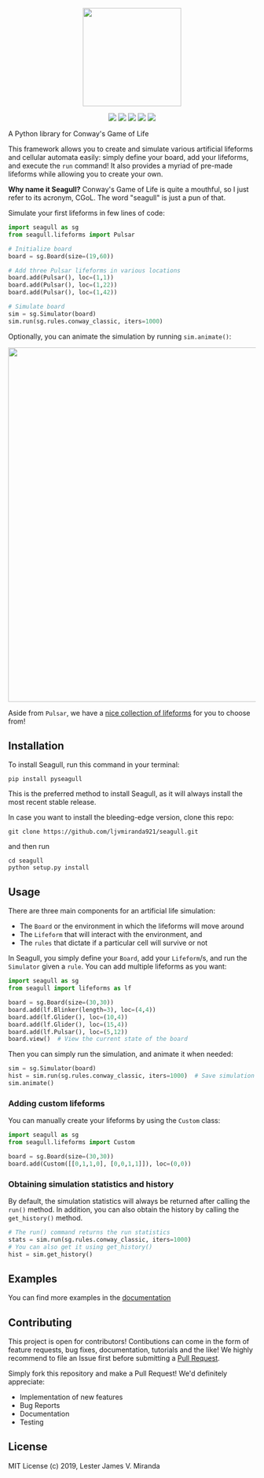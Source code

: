 <p align="center">
    <img src="https://imgur.com/Vgt6a5y.png" width="200">
</p>

<p align="center">
    <a href="https://pypi.org/project/pyseagull/"><img src="https://img.shields.io/pypi/v/pyseagull.svg?color=brightgreen&logo=python&logoColor=white"></img></a>
    <a href="https://dev.azure.com/ljvmiranda/ljvmiranda/_build/latest?definitionId=3&branchName=master"><img src="https://dev.azure.com/ljvmiranda/ljvmiranda/_apis/build/status/ljvmiranda921.seagull?branchName=master"></img></a>
    <a href="https://pyseagull.readthedocs.io/en/latest/?badge=latest"><img src="https://readthedocs.org/projects/pyseagull/badge/?version=latest"></img></a>
    <a href="https://codecov.io/gh/ljvmiranda921/seagull"><img src="https://codecov.io/gh/ljvmiranda921/seagull/branch/master/graph/badge.svg"></img></a>
    <a href="https://opensource.org/licenses/MIT"><img src="https://img.shields.io/github/license/ljvmiranda921/seagull.svg?color=blue"></img></a>
</p>



A Python library for Conway's Game of Life

This framework allows you to create and simulate various artificial lifeforms
and cellular automata easily: simply define your board, add your lifeforms,
and execute the `run` command! It also provides a myriad of pre-made
lifeforms while allowing you to create your own.

**Why name it Seagull?** Conway's Game of Life is quite a mouthful, so I just refer to
its acronym, CGoL. The word "seagull" is just a pun of that.

Simulate your first lifeforms in few lines of code:

```python
import seagull as sg
from seagull.lifeforms import Pulsar

# Initialize board
board = sg.Board(size=(19,60))  

# Add three Pulsar lifeforms in various locations
board.add(Pulsar(), loc=(1,1))
board.add(Pulsar(), loc=(1,22))
board.add(Pulsar(), loc=(1,42))

# Simulate board
sim = sg.Simulator(board)      
sim.run(sg.rules.conway_classic, iters=1000)
```

Optionally, you can animate the simulation by running `sim.animate()`:

<p align="center">
  <img src="https://imgur.com/sgCrP9f.gif" width="720">
</p>

Aside from `Pulsar`, we have a [nice collection of
lifeforms](https://pyseagull.readthedocs.io/en/latest/api/seagull.lifeforms.html)
for you to choose from!

## Installation

To install Seagull, run this command in your terminal:

```shell
pip install pyseagull
```

This is the preferred method to install Seagull, as it will always install
the most recent stable release.

In case you want to install the bleeding-edge version, clone this repo:

```shell
git clone https://github.com/ljvmiranda921/seagull.git
```

and then run

```shell
cd seagull
python setup.py install
```

## Usage

There are three main components for an artificial life simulation:

* The `Board` or the environment in which the lifeforms will move around
* The `Lifeform` that will interact with the environment, and  
* The `rules` that dictate if a particular cell will survive or not

In Seagull, you simply define your `Board`, add your `Lifeform`/s, and run the
`Simulator` given a `rule`. You can add multiple lifeforms as you want:

```python
import seagull as sg
from seagull import lifeforms as lf

board = sg.Board(size=(30,30))
board.add(lf.Blinker(length=3), loc=(4,4))
board.add(lf.Glider(), loc=(10,4))
board.add(lf.Glider(), loc=(15,4))
board.add(lf.Pulsar(), loc=(5,12))
board.view()  # View the current state of the board
```

Then you can simply run the simulation, and animate it when needed:

```python
sim = sg.Simulator(board)
hist = sim.run(sg.rules.conway_classic, iters=1000)  # Save simulation history
sim.animate()
```

### Adding custom lifeforms

You can manually create your lifeforms by using the `Custom` class:

```python
import seagull as sg
from seagull.lifeforms import Custom

board = sg.Board(size=(30,30))
board.add(Custom([[0,1,1,0], [0,0,1,1]]), loc=(0,0))
```

### Obtaining simulation statistics and history 

By default, the simulation statistics will always be returned after calling the
`run()` method. In addition, you can also obtain the history by calling the
`get_history()` method.

```python
# The run() command returns the run statistics
stats = sim.run(sg.rules.conway_classic, iters=1000)
# You can also get it using get_history()
hist = sim.get_history()
```

## Examples

You can find more examples in the
[documentation](https://pyseagull.readthedocs.io/en/latest/examples.html)

## Contributing

This project is open for contributors! Contibutions can come in the form of
feature requests, bug fixes, documentation, tutorials and the like! We highly
recommend to file an Issue first before submitting a [Pull
Request](https://help.github.com/en/articles/creating-a-pull-request).

Simply fork this repository and make a Pull Request! We'd definitely
appreciate:

* Implementation of new features
* Bug Reports
* Documentation
* Testing


## License

MIT License (c) 2019, Lester James V. Miranda
